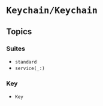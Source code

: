 
# ``Keychain/Keychain``

## Topics

### Suites
- ``standard``
- ``service(_:)``

### Key
- ``Key``
